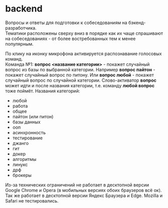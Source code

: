# backend

Вопросы и ответы для подготовки к собеседованиям на бэкенд-разработчика.  
Тематики расположены сверху вниз в порядке как их чаще спрашивают на собеседованиях - от более востребованных тем к менее популярным.

По клику на иконку микрофона активируется распознавание голосовых команд.  
Команда №1: **вопрос <название категории>** - покажет случайный вопрос из базы по выбранной категории. Например **вопрос пайтон** - покажет случайный вопрос по питону. Или **вопрос любой** - покажет случайный вопрос по случайной категории. Слово-активатор **вопрос** может идти и после названия категории, т.е. команду **любой вопрос** тоже поймёт.
Названия категорий:
- любой
- работа
- общее
- пайтон (или питон)
- базы данных
- ооп
- асинхронность
- тестирование
- джанго
- гит
- докер
- алгоритмы
- линукс
- дрф
- брокеры

Из-за технических ограничений не работает в десктопной версии Google Chrome и Opera (в мобильных версиях обоих браузеров всё ок). Так же работает в десктопной версии Яндекс Браузера и Edge. Mozilla и Safari не тестировались.
